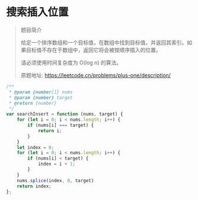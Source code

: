 # 搜索插入位置

> 题目简介  
> 
> 给定一个排序数组和一个目标值，在数组中找到目标值，并返回其索引。如果目标值不存在于数组中，返回它将会被按顺序插入的位置。
> 
> 请必须使用时间复杂度为 O(log n) 的算法。
>
> 原题地址: https://leetcode.cn/problems/plus-one/description/

```javascript
/**
 * @param {number[]} nums
 * @param {number} target
 * @return {number}
 */
var searchInsert = function (nums, target) {
    for (let i = 0; i < nums.length; i++) {
        if (nums[i] === target) {
            return i;
        }
    }
    let index = 0;
    for (let i = 0; i < nums.length; i++) {
        if (nums[i] < target) {
            index = i + 1;
        }
    }
    nums.splice(index, 0, target)
    return index;
};
```